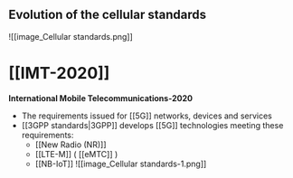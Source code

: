 


## Evolution of the cellular standards
![[image_Cellular standards.png]]

# [[IMT-2020]]
**International Mobile Telecommunications-2020**
- The requirements issued for [[5G]] networks, devices and services
- [[3GPP standards|3GPP]] develops [[5G]] technologies meeting these requirements:
	- [[New Radio (NR)]]
	- [[LTE-M]] ( [[eMTC]] )
	- [[NB-IoT]]
![[image_Cellular standards-1.png]]
